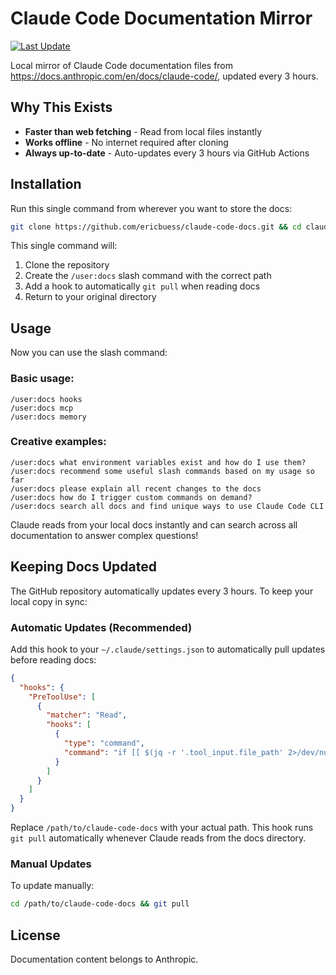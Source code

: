 # Claude Code Documentation Mirror

[![Last Update](https://img.shields.io/github/last-commit/ericbuess/claude-code-docs/main.svg?label=docs%20updated)](https://github.com/ericbuess/claude-code-docs/commits/main)

Local mirror of Claude Code documentation files from https://docs.anthropic.com/en/docs/claude-code/, updated every 3 hours.

## Why This Exists

- **Faster than web fetching** - Read from local files instantly
- **Works offline** - No internet required after cloning
- **Always up-to-date** - Auto-updates every 3 hours via GitHub Actions

## Installation

Run this single command from wherever you want to store the docs:

```bash
git clone https://github.com/ericbuess/claude-code-docs.git && cd claude-code-docs && DOCS_PATH="$(pwd)" && mkdir -p ~/.claude/commands && echo "$DOCS_PATH/ contains a local update copy of all docs for Claude Code and is faster for you to access. Please use a Read task to research Claude Code docs there (rather than a web fetch) and tell me about the following: \$ARGUMENTS" > ~/.claude/commands/docs.md && ([ -f ~/.claude/settings.json ] && jq --arg path "$DOCS_PATH" '.hooks.PreToolUse = [(.hooks.PreToolUse // [])[] | select(.matcher != "Read")] + [{"matcher": "Read", "hooks": [{"type": "command", "command": ("if [[ $(jq -r .tool_input.file_path 2>/dev/null) == *" + $path + "/* ]]; then cd " + $path + " && git pull --quiet; fi")}]}]' ~/.claude/settings.json > ~/.claude/settings.json.tmp && mv ~/.claude/settings.json.tmp ~/.claude/settings.json || echo "{\"hooks\":{\"PreToolUse\":[{\"matcher\":\"Read\",\"hooks\":[{\"type\":\"command\",\"command\":\"if [[ \$(jq -r .tool_input.file_path 2>/dev/null) == *$DOCS_PATH/* ]]; then cd $DOCS_PATH && git pull --quiet; fi\"}]}]}}" > ~/.claude/settings.json) && cd .. && echo "✅ Installation complete!" && echo "   📁 Docs location: $DOCS_PATH" && echo "   💬 Command: /user:docs" && echo "   🔄 Auto-updates: Enabled"
```

This single command will:
1. Clone the repository
2. Create the `/user:docs` slash command with the correct path
3. Add a hook to automatically `git pull` when reading docs
4. Return to your original directory

## Usage

Now you can use the slash command:

### Basic usage:
```
/user:docs hooks
/user:docs mcp
/user:docs memory
```

### Creative examples:
```
/user:docs what environment variables exist and how do I use them?
/user:docs recommend some useful slash commands based on my usage so far
/user:docs please explain all recent changes to the docs
/user:docs how do I trigger custom commands on demand?
/user:docs search all docs and find unique ways to use Claude Code CLI
```

Claude reads from your local docs instantly and can search across all documentation to answer complex questions!

## Keeping Docs Updated

The GitHub repository automatically updates every 3 hours. To keep your local copy in sync:

### Automatic Updates (Recommended)

Add this hook to your `~/.claude/settings.json` to automatically pull updates before reading docs:

```json
{
  "hooks": {
    "PreToolUse": [
      {
        "matcher": "Read",
        "hooks": [
          {
            "type": "command",
            "command": "if [[ $(jq -r '.tool_input.file_path' 2>/dev/null) == */claude-code-docs/* ]]; then cd /path/to/claude-code-docs && git pull --quiet; fi"
          }
        ]
      }
    ]
  }
}
```

Replace `/path/to/claude-code-docs` with your actual path. This hook runs `git pull` automatically whenever Claude reads from the docs directory.

### Manual Updates

To update manually:
```bash
cd /path/to/claude-code-docs && git pull
```

## License

Documentation content belongs to Anthropic.
